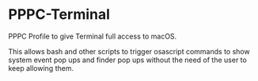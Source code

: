 # PPPC-Terminal

PPPC Profile to give Terminal full access to macOS.

This allows bash and other scripts to trigger osascript commands to show system event pop ups and finder pop ups without the need of the user to keep allowing them.
